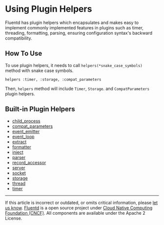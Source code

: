 # Using Plugin Helpers

Fluentd has plugin helpers which encapsulates and makes easy to
implement commonly implemented features in plugins such as timer,
threading, formatting, parsing, ensuring configuration syntax's backward
compatibility.


## How To Use

To use plugin helpers, it needs to call `helpers(*snake_case_symbols)`
method with snake case symbols.

``` {.CodeRay}
helpers :timer, :storage, :compat_parameters
```

Then, `helpers` method will include `Timer`, `Storage`. and
`CompatParameters` plugin helpers.


## Built-in Plugin Helpers

-   [child\_process](/developer/api-plugin-helper-child_process.md)
-   [compat\_parameters](/developer/api-plugin-helper-compat_parameters.md)
-   [event\_emitter](/developer/api-plugin-helper-event_emitter.md)
-   [event\_loop](/developer/api-plugin-helper-event_loop.md)
-   [extract](/developer/api-plugin-helper-extract.md)
-   [formatter](/developer/api-plugin-helper-formatter.md)
-   [inject](/developer/api-plugin-helper-inject.md)
-   [parser](/developer/api-plugin-helper-parser.md)
-   [record\_accessor](/developer/api-plugin-helper-record_accessor.md)
-   [server](/developer/api-plugin-helper-server.md)
-   [socket](/developer/api-plugin-helper-socket.md)
-   [storage](/developer/api-plugin-helper-storage.md)
-   [thread](/developer/api-plugin-helper-thread.md)
-   [timer](/developer/api-plugin-helper-timer.md)


------------------------------------------------------------------------

If this article is incorrect or outdated, or omits critical information, please [let us know](https://github.com/fluent/fluentd-docs/issues?state=open).
[Fluentd](http://www.fluentd.org/) is a open source project under [Cloud Native Computing Foundation (CNCF)](https://cncf.io/). All components are available under the Apache 2 License.
